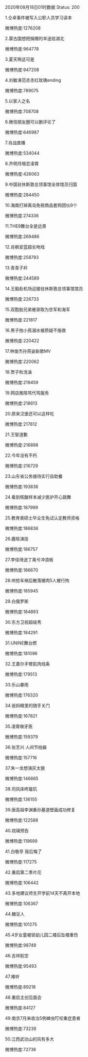 2020年08月18日01时数据
Status: 200

1.仝卓事件被写入公职人员学习读本

微博热度:1276208

2.蒙古国想把捐赠的羊送给湖北

微博热度:964778

3.夏天啊这可是

微博热度:947208

4.刘敏涛范丞丞红玫瑰ending

微博热度:789075

5.以家人之名

微博热度:708708

6.微信朋友圈可以删评论了

微博热度:646987

7.肖战直播

微博热度:534044

8.齐明月暗恋凌霄

微博热度:426063

9.中国驻休斯敦总领事馆全体馆员归国

微博热度:284450

10.海南打掉离岛免税商品套购团伙9个

微博热度:274336

11.THE9舞台全是远景

微博热度:269486

12.肖枫安蓝超长吻戏

微博热度:258793

13.青青子衿

微博热度:244589

14.王毅赴机场迎接驻休斯敦总领事馆馆员

微博热度:226733

15.双胞胎兄弟被录取为空军和海军

微博热度:221817

16.男子拍小孩溺水被质疑不施救

微博热度:220422

17.林俊杰孙燕姿新歌MV

微博热度:220062

18.贺子秋洗澡

微博热度:219459

19.网店推陪骂代骂服务

微博热度:218613

20.原来汉堡还可以这样吃

微博热度:217812

21.王智道歉

微博热度:216898

22.今年没有不朽

微博热度:216729

23.山东省公务接待实行自助餐

微博热度:193836

24.看到核酸样本减少医护开心跳舞

微博热度:187999

25.教育类硕士毕业生免试认定教师资格

微博热度:186836

26.鹿晗演技

微博热度:186757

27.李佳琦送丁禹兮冲浪板

微博热度:186670

28.哄抢车祸后散落猪肉5人被行拘

微博热度:185945

29.白俄罗斯

微博热度:184893

30.东方卫视超级秀

微博热度:184291

31.UNINE舞台燃

微博热度:181096

32.王嘉尔手臂肌肉线条

微博热度:179513

33.乐山暴雨

微博热度:176320

34.爸妈眼里的随手关门

微博热度:167821

35.凌霄做牙医

微博热度:159379

36.张艺兴 人间节拍器

微博热度:157716

37.朱一龙想演灰太狼

微博热度:146665

38.司凤床咚璇玑

微博热度:136155

39.唐高祖李渊重孙墓道壁画成功修复

微博热度:122588

40.琉璃预告

微博热度:119699

41.白敬亭 我后悔了

微博热度:117275

42.重启第二季片花

微博热度:106442

43.多地建议师生开学前14天不离开本地

微博热度:106367

44.糖豆人

微博热度:101275

45.4岁女童被锁幼儿园二楼后坠楼重伤

微博热度:98749

46.吉祥航空

微博热度:95493

47.难听

微博热度:89218

48.重启主创见面会

微博热度:84127

49.南京7月来收治5例蜱虫叮咬重症患者

微博热度:73239

50.江西武功山的风有多大

微博热度:72738

